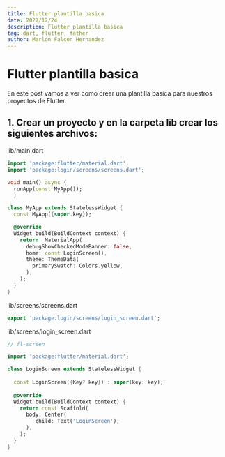 ```yaml
---
title: Flutter plantilla basica
date: 2022/12/24
description: Flutter plantilla basica
tag: dart, flutter, father
author: Marlon Falcon Hernandez
---
```


# Flutter plantilla basica

En este post vamos a ver como crear una plantilla basica para nuestros proyectos de Flutter.

## 1. Crear un proyecto y en la carpeta lib crear los siguientes archivos:

lib/main.dart

```dart
import 'package:flutter/material.dart';
import 'package:login/screens/screens.dart';

void main() async { 
  runApp(const MyApp());
  }

class MyApp extends StatelessWidget {
  const MyApp({super.key});

  @override
  Widget build(BuildContext context) {
    return  MaterialApp(
      debugShowCheckedModeBanner: false,
      home: const LoginScreen(),
      theme: ThemeData(
        primarySwatch: Colors.yellow,
      ),
    );
  }
}
```

lib/screens/screens.dart
```dart
export 'package:login/screens/login_screen.dart';
```

lib/screens/login_screen.dart
```dart
// fl-screen

import 'package:flutter/material.dart';

class LoginScreen extends StatelessWidget {
   
  const LoginScreen({Key? key}) : super(key: key);
  
  @override
  Widget build(BuildContext context) {
    return const Scaffold(
      body: Center(
         child: Text('LoginScreen'),
      ),
    );
  }
}
```